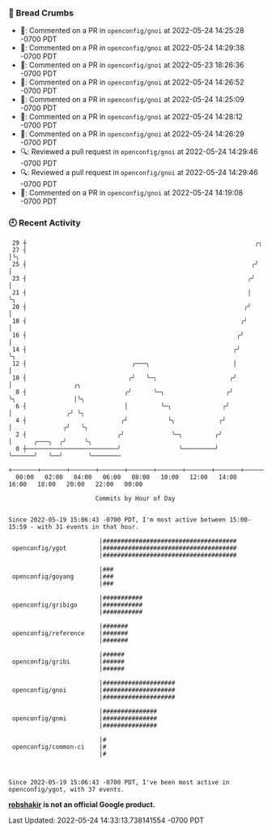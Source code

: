 ### 🍞 Bread Crumbs

 * 💬: Commented on a PR in  `openconfig/gnoi` at 2022-05-24 14:25:28 -0700 PDT
 * 💬: Commented on a PR in  `openconfig/gnoi` at 2022-05-24 14:29:38 -0700 PDT
 * 💬: Commented on a PR in  `openconfig/gnoi` at 2022-05-23 18:26:36 -0700 PDT
 * 💬: Commented on a PR in  `openconfig/gnoi` at 2022-05-24 14:26:52 -0700 PDT
 * 💬: Commented on a PR in  `openconfig/gnoi` at 2022-05-24 14:25:09 -0700 PDT
 * 💬: Commented on a PR in  `openconfig/gnoi` at 2022-05-24 14:28:12 -0700 PDT
 * 💬: Commented on a PR in  `openconfig/gnoi` at 2022-05-24 14:26:29 -0700 PDT
 * 🔍: Reviewed a pull request in  `openconfig/gnoi` at 2022-05-24 14:29:46 -0700 PDT
 * 🔍: Reviewed a pull request in  `openconfig/gnoi` at 2022-05-24 14:29:46 -0700 PDT
 * 💬: Commented on a PR in  `openconfig/gnoi` at 2022-05-24 14:19:08 -0700 PDT

### 🕘 Recent Activity
```
 29 ┼                                                               ╭╮
 27 ┤                                                               │╰╮
 25 ┤                                                              ╭╯ │
 23 ┤                                                             ╭╯  │
 21 ┤                                                             │   ╰╮
 20 ┤                                                            ╭╯    │
 18 ┤                                                           ╭╯     │
 16 ┤                                                          ╭╯      │
 14 ┤                                                         ╭╯       ╰╮
 12 ┤                             ╭───╮                       │         │
 10 ┤                            ╭╯   ╰─╮                    ╭╯         │                 ╭╮
  8 ┤                           ╭╯      ╰─╮                 ╭╯          ╰╮                │╰╮
  6 ┤                           │         ╰─╮              ╭╯            │               ╭╯ ╰╮
  4 ┤                          ╭╯           ╰╮            ╭╯             │              ╭╯   ╰╮
  2 ┤                         ╭╯             ╰─╮         ╭╯              │      ╭───╮  ╭╯     ╰╮
  0 ┼─────────────────────────╯                ╰─────────╯               ╰──────╯   ╰──╯       ╰────────
    +───────+───────+───────+───────+───────+───────+───────+───────+───────+───────+───────+───────+────
  00:00   02:00   04:00   06:00   08:00   10:00   12:00   14:00   16:00   18:00   20:00   22:00   00:00   

						Commits by Hour of Day


Since 2022-05-19 15:06:43 -0700 PDT, I'm most active between 15:00-15:59 - with 31 events in that hour.

```



```
                         |#####################################
 openconfig/ygot         |#####################################
                         |#####################################

                         |###
 openconfig/goyang       |###
                         |###

                         |###########
 openconfig/gribigo      |###########
                         |###########

                         |#######
 openconfig/reference    |#######
                         |#######

                         |######
 openconfig/gribi        |######
                         |######

                         |####################
 openconfig/gnoi         |####################
                         |####################

                         |###############
 openconfig/gnmi         |###############
                         |###############

                         |#
 openconfig/common-ci    |#
                         |#



Since 2022-05-19 15:06:43 -0700 PDT, I've been most active in openconfig/ygot, with 37 events.

```
**[robshakir](mailto:robjs@google.com) is not an official Google product.**  


Last Updated: 2022-05-24 14:33:13.738141554 -0700 PDT
